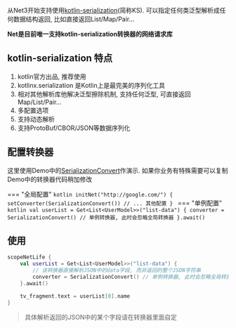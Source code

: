 从Net3开始支持使用[kotlin-serialization](https://github.com/Kotlin/kotlinx.serialization)(简称KS). 可以指定任何类泛型解析成任何数据结构返回,
比如直接返回List/Map/Pair...


**Net是目前唯一支持kotlin-serialization转换器的网络请求库**

## kotlin-serialization 特点

1. kotlin官方出品, 推荐使用
2. kotlinx.serialization 是Kotlin上是最完美的序列化工具
3. 相对其他解析库他解决泛型擦除机制, 支持任何泛型, 可直接返回Map/List/Pair...
4. 多配置选项
5. 支持动态解析
6. 支持ProtoBuf/CBOR/JSON等数据序列化


## 配置转换器

这里使用Demo中的[SerializationConvert](https://github.com/liangjingkanji/Net/blob/master/sample/src/main/java/com/drake/net/sample/convert/SerializationConvert.kt)作演示.
如果你业务有特殊需要可以复制Demo中的转换器代码稍加修改

=== "全局配置"
    ```kotlin
    initNet("http://google.com/") {
        setConverter(SerializationConvert())
        // ... 其他配置
    }
    ```
=== "单例配置"
    ```kotlin
    val userList = Get<List<UserModel>>("list-data") {
        converter = SerializationConvert() // 单例转换器, 此时会忽略全局转换器
    }.await()
    ```

## 使用

```kotlin
scopeNetLife {
    val userList = Get<List<UserModel>>("list-data") {
        // 该转换器直接解析JSON中的data字段, 而非返回的整个JSON字符串
        converter = SerializationConvert() // 单例转换器, 此时会忽略全局转换器
    }.await()

    tv_fragment.text = userList[0].name
}
```

> 具体解析返回的JSON中的某个字段请在转换器里面自定


